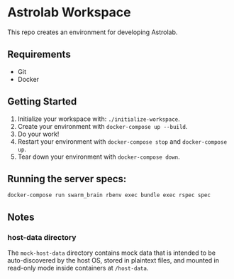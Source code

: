 # Astrolab Workspace

This repo creates an environment for developing Astrolab.
 
## Requirements

* Git
* Docker

## Getting Started

1. Initialize your workspace with: `./initialize-workspace`.
2. Create your environment with `docker-compose up --build`.
3. Do your work!
4. Restart your environment with `docker-compose stop` and `docker-compose up`.
5. Tear down your environment with `docker-compose down`.

## Running the server specs:

`docker-compose run swarm_brain rbenv exec bundle exec rspec spec`

## Notes

### host-data directory

The `mock-host-data` directory contains mock data that is intended to be auto-discovered by the host OS, stored in plaintext files, and mounted in read-only mode inside containers at `/host-data`.